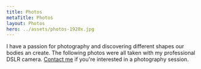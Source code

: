 ```yaml
---
title: Photos
metaTitle: Photos
layout: Photos
hero: ../assets/photos-1920x.jpg
---
```


I have a passion for photography and discovering different shapes our bodies an create. The following photos were all taken with my professional DSLR camera. [Contact me](/contact) if you're interested in a photography session.
